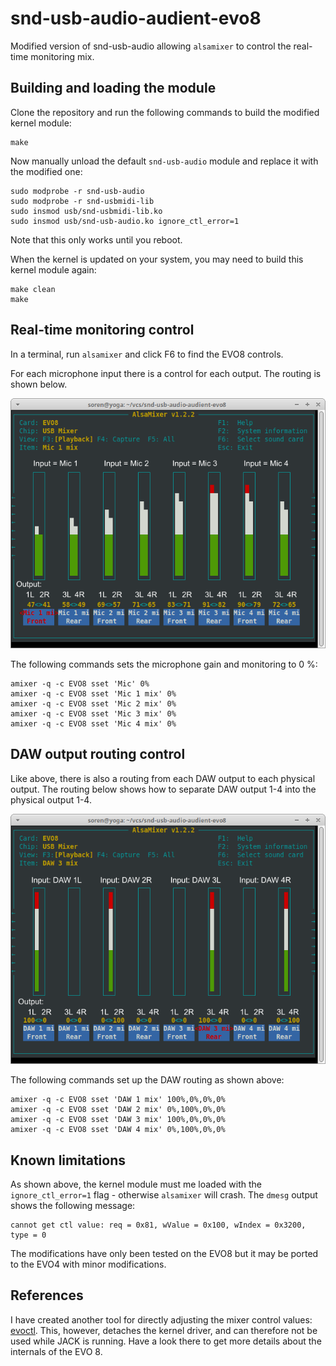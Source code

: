 snd-usb-audio-audient-evo8
==========================

Modified version of snd-usb-audio allowing `alsamixer` to control the real-time monitoring mix.

Building and loading the module
-------------------------------

Clone the repository and run the following commands to build the modified kernel module:

    make

Now manually unload the default `snd-usb-audio` module and replace it with the modified one:

    sudo modprobe -r snd-usb-audio
    sudo modprobe -r snd-usbmidi-lib
    sudo insmod usb/snd-usbmidi-lib.ko
    sudo insmod usb/snd-usb-audio.ko ignore_ctl_error=1

Note that this only works until you reboot.

When the kernel is updated on your system, you may need to build this kernel module again:

    make clean
    make

Real-time monitoring control
----------------------------

In a terminal, run `alsamixer` and click F6 to find the EVO8 controls.

For each microphone input there is a control for each output. The routing is shown below.

![Real-time monitoring in alsamixer](https://github.com/soerenbnoergaard/snd-usb-audio-audient-evo8/blob/main/img/alsamixer_1.png?raw=true)

The following commands sets the microphone gain and monitoring to 0 %:

    amixer -q -c EVO8 sset 'Mic' 0%
    amixer -q -c EVO8 sset 'Mic 1 mix' 0%
    amixer -q -c EVO8 sset 'Mic 2 mix' 0%
    amixer -q -c EVO8 sset 'Mic 3 mix' 0%
    amixer -q -c EVO8 sset 'Mic 4 mix' 0%

DAW output routing control
--------------------------

Like above, there is also a routing from each DAW output to each physical output. The routing below shows how to separate DAW output 1-4 into the physical output 1-4.

![DAW output routing in alsamixer](https://github.com/soerenbnoergaard/snd-usb-audio-audient-evo8/blob/main/img/alsamixer_2.png?raw=true)

The following commands set up the DAW routing as shown above:

    amixer -q -c EVO8 sset 'DAW 1 mix' 100%,0%,0%,0%
    amixer -q -c EVO8 sset 'DAW 2 mix' 0%,100%,0%,0%
    amixer -q -c EVO8 sset 'DAW 3 mix' 100%,0%,0%,0%
    amixer -q -c EVO8 sset 'DAW 4 mix' 0%,100%,0%,0%

Known limitations
-----------------

As shown above, the kernel module must me loaded with the `ignore_ctl_error=1` flag - otherwise `alsamixer` will crash. The `dmesg` output shows the following message:

    cannot get ctl value: req = 0x81, wValue = 0x100, wIndex = 0x3200, type = 0

The modifications have only been tested on the EVO8 but it may be ported to the EVO4 with minor modifications.

References
----------

I have created another tool for directly adjusting the mixer control values: [evoctl](https://github.com/soerenbnoergaard/evoctl). This, however, detaches the kernel driver, and can therefore not be used while JACK is running. Have a look there to get more details about the internals of the EVO 8.
